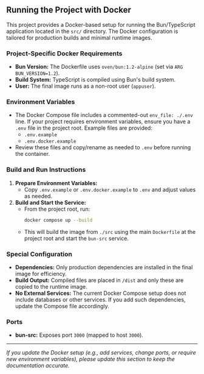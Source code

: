 ## Running the Project with Docker

This project provides a Docker-based setup for running the Bun/TypeScript application located in the `src/` directory. The Docker configuration is tailored for production builds and minimal runtime images.

### Project-Specific Docker Requirements
- **Bun Version:** The Dockerfile uses `oven/bun:1.2-alpine` (set via `ARG BUN_VERSION=1.2`).
- **Build System:** TypeScript is compiled using Bun's build system.
- **User:** The final image runs as a non-root user (`appuser`).

### Environment Variables
- The Docker Compose file includes a commented-out `env_file: ./.env` line. If your project requires environment variables, ensure you have a `.env` file in the project root. Example files are provided:
  - `.env.example`
  - `.env.docker.example`
- Review these files and copy/rename as needed to `.env` before running the container.

### Build and Run Instructions
1. **Prepare Environment Variables:**
   - Copy `.env.example` or `.env.docker.example` to `.env` and adjust values as needed.
2. **Build and Start the Service:**
   - From the project root, run:
     ```sh
     docker compose up --build
     ```
   - This will build the image from `./src` using the main `Dockerfile` at the project root and start the `bun-src` service.

### Special Configuration
- **Dependencies:** Only production dependencies are installed in the final image for efficiency.
- **Build Output:** Compiled files are placed in `/dist` and only these are copied to the runtime image.
- **No External Services:** The current Docker Compose setup does not include databases or other services. If you add such dependencies, update the Compose file accordingly.

### Ports
- **bun-src:** Exposes port `3000` (mapped to host `3000`).

---

_If you update the Docker setup (e.g., add services, change ports, or require new environment variables), please update this section to keep the documentation accurate._
